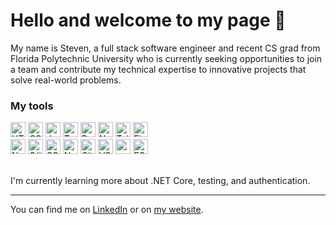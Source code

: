 # Hello and welcome to my page 👋

My name is Steven, a full stack software engineer and recent CS grad from Florida Polytechnic University who is currently seeking opportunities to join a team and contribute my technical expertise to innovative projects that solve real-world problems.

### My tools

<div>
  <img title="HTML5" alt="HTML5" src="https://cdn.jsdelivr.net/gh/devicons/devicon/icons/html5/html5-original.svg" width="24px" height="24px" />
  <img title="CSS3" alt="CSS3" src="https://cdn.jsdelivr.net/gh/devicons/devicon/icons/css3/css3-original.svg" width="24px" height="24px" />
  <img title="JavaScript" alt="JavaScript" src="https://cdn.jsdelivr.net/gh/devicons/devicon/icons/javascript/javascript-original.svg" width="24px" height="24px" />
  <img title="TypeScript" alt="TypeScript" src="https://cdn.jsdelivr.net/gh/devicons/devicon/icons/typescript/typescript-original.svg" width="24px" height="24px" />
  <img title="React" alt="React" src="https://cdn.jsdelivr.net/gh/devicons/devicon/icons/react/react-original.svg" width="24px" height="24px" />
  <img title="Next.js" alt="Next.js" src="https://cdn.jsdelivr.net/gh/devicons/devicon/icons/nextjs/nextjs-original.svg" width="24px" height="24px" />
  <img title="Tailwind CSS" alt="Tailwind CSS" src="https://cdn.jsdelivr.net/gh/devicons/devicon/icons/tailwindcss/tailwindcss-plain.svg" width="24px" height="24px" />
  <img title="Figma" alt="Figma" src="https://cdn.jsdelivr.net/gh/devicons/devicon/icons/figma/figma-original.svg" width="24px" height="24px" />
</div>
<div>
  <img title="Node.js" alt="Node.js" src="https://cdn.jsdelivr.net/gh/devicons/devicon/icons/nodejs/nodejs-original.svg" width="24px" height="24px" />
  <img title="C#" alt="C#" src="https://cdn.jsdelivr.net/gh/devicons/devicon/icons/csharp/csharp-original.svg" width="24px" height="24px" />
  <img title="SQL" alt="SQL" src="https://cdn.jsdelivr.net/gh/devicons/devicon/icons/sqlite/sqlite-original.svg" width="24px" height="24px" />
  <img title="NoSQL" alt="NoSQL" src="https://cdn.jsdelivr.net/gh/devicons/devicon/icons/mongodb/mongodb-original.svg" width="24px" height="24px" />
  <img title="Git" alt="Git" src="https://cdn.jsdelivr.net/gh/devicons/devicon/icons/git/git-original.svg" width="24px" height="24px" />
  <img title="VS Code" alt="VS Code" src="https://cdn.jsdelivr.net/gh/devicons/devicon/icons/vscode/vscode-original.svg" width="24px" height="24px" />
  <img title="npm" alt="npm" src="https://cdn.jsdelivr.net/gh/devicons/devicon/icons/npm/npm-original-wordmark.svg" width="24px" height="24px" />
  <img title="ESLint" alt="ESLint" src="https://cdn.jsdelivr.net/gh/devicons/devicon/icons/eslint/eslint-original.svg" width="24px" height="24px" />
</div>
<br />
<p>I'm currently learning more about .NET Core, testing, and authentication.</p>

---

You can find me on [LinkedIn](https://www.linkedin.com/in/stevenmwhitfield/) or on [my website](https://www.stevenwhitfield.dev/).

